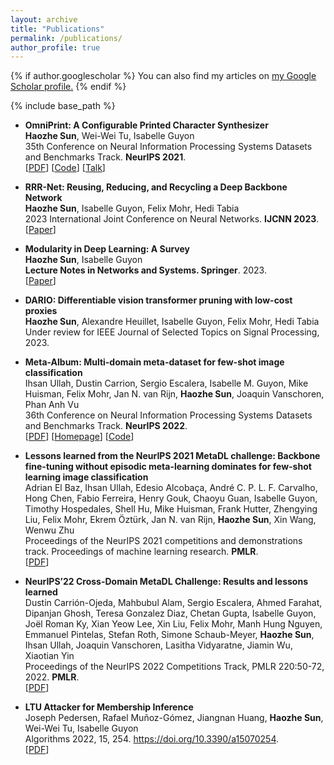 ```yaml
---
layout: archive
title: "Publications"
permalink: /publications/
author_profile: true
---
```


{% if author.googlescholar %}
  You can also find my articles on <u><a href="{{author.googlescholar}}">my Google Scholar profile</a>.</u>
{% endif %}

{% include base_path %}

- **OmniPrint: A Configurable Printed Character Synthesizer**
  <br>
  **Haozhe Sun**, Wei-Wei Tu, Isabelle Guyon
  <br>
  35th Conference on Neural Information Processing Systems Datasets and Benchmarks Track. **NeurIPS 2021**.
  <br>
  [[PDF](https://datasets-benchmarks-proceedings.neurips.cc/paper/2021/hash/38b3eff8baf56627478ec76a704e9b52-Abstract-round1.html)] [[Code](https://github.com/SunHaozhe/OmniPrint)] [[Talk](https://nips.cc/virtual/2021/poster/22719)]


- **RRR-Net: Reusing, Reducing, and Recycling a Deep Backbone Network**
  <br>
  **Haozhe Sun**, Isabelle Guyon, Felix Mohr, Hedi Tabia
  <br>
  2023 International Joint Conference on Neural Networks. **IJCNN 2023**.
  <br>
  [[Paper](https://ieeexplore.ieee.org/abstract/document/10191770)] 


- **Modularity in Deep Learning: A Survey**
  <br>
  **Haozhe Sun**, Isabelle Guyon
  <br>
  **Lecture Notes in Networks and Systems. Springer**. 2023.
  <br>
  [[Paper](https://link.springer.com/chapter/10.1007/978-3-031-37963-5_40#citeas)] 


- **DARIO: Differentiable vision transformer pruning with low-cost proxies**
  <br>
  **Haozhe Sun**, Alexandre Heuillet, Isabelle Guyon, Felix Mohr, Hedi Tabia
  <br>
  Under review for IEEE Journal of Selected Topics on Signal Processing, 2023.


- **Meta-Album: Multi-domain meta-dataset for few-shot image classification**
  <br>
  Ihsan Ullah, Dustin Carrion, Sergio Escalera, Isabelle M. Guyon, Mike Huisman, Felix Mohr, Jan N. van Rijn, **Haozhe Sun**, Joaquin Vanschoren, Phan Anh Vu
  <br>
  36th Conference on Neural Information Processing Systems Datasets and Benchmarks Track. **NeurIPS 2022**.
  <br>
  [[PDF](https://openreview.net/forum?id=70_Wx-dON3q)] [[Homepage](https://meta-album.github.io/)] [[Code](https://github.com/ihsaan-ullah/meta-album)]


- **Lessons learned from the NeurIPS 2021 MetaDL challenge: Backbone fine-tuning without episodic meta-learning dominates for few-shot learning image classification**
  <br>
  Adrian El Baz, Ihsan Ullah, Edesio Alcobaça, André C. P. L. F. Carvalho, Hong Chen, Fabio Ferreira, Henry Gouk, Chaoyu Guan, Isabelle Guyon, Timothy Hospedales, Shell Hu, Mike Huisman, Frank Hutter, Zhengying Liu, Felix Mohr, Ekrem Öztürk, Jan N. van Rijn, **Haozhe Sun**, Xin Wang, Wenwu Zhu
  <br>
  Proceedings of the NeurIPS 2021 competitions and demonstrations track. Proceedings of machine learning research. **PMLR**.
  <br>
  [[PDF](https://proceedings.mlr.press/v176/el-baz22a.html)] 


- **NeurIPS’22 Cross-Domain MetaDL Challenge: Results and lessons learned**
  <br>
  Dustin Carrión-Ojeda, Mahbubul Alam, Sergio Escalera, Ahmed Farahat, Dipanjan Ghosh, Teresa Gonzalez Diaz, Chetan Gupta, Isabelle Guyon, Joël Roman Ky, Xian Yeow Lee, Xin Liu, Felix Mohr, Manh Hung Nguyen, Emmanuel Pintelas, Stefan Roth, Simone Schaub-Meyer, **Haozhe Sun**, Ihsan Ullah, Joaquin Vanschoren, Lasitha Vidyaratne, Jiamin Wu, Xiaotian Yin
  <br>
  Proceedings of the NeurIPS 2022 Competitions Track, PMLR 220:50-72, 2022. **PMLR**.
  <br>
  [[PDF](https://proceedings.mlr.press/v220/carrion-ojeda23a.html)] 


- **LTU Attacker for Membership Inference**
  <br>
  Joseph Pedersen, Rafael Muñoz-Gómez, Jiangnan Huang, **Haozhe Sun**, Wei-Wei Tu, Isabelle Guyon
  <br>
  Algorithms 2022, 15, 254. https://doi.org/10.3390/a15070254. 
  <br>
  [[PDF](https://www.mdpi.com/1999-4893/15/7/254)] 






